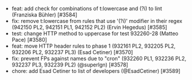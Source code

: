  * feat: add check for combinations of t:lowercase and (?i) to lint (Franziska Bühler) [#3584]
 * fix: remove t:lowercase from rules that use '(?i)' modifier in their regex (942150 PL2, 942151 PL1, 942152 PL2) (Ervin Hegedus) [#3585]
 * test: change HTTP method to uppercase for test 932260-28 (Matteo Pace) [#3580]
 * feat: move HTTP header rules to phase 1 (932161 PL2, 932205 PL2, 932206 PL2, 932237 PL3) (Esad Cetiner) [#3570]
 * fix: prevent FPs against names due to "cron" (932260 PL1, 932236 PL2, 932237 PL3, 932239 PL2) (@superlgn) [#3578]
 * chore: add Esad Cetiner to list of developers (@EsadCetiner) [#3589]
